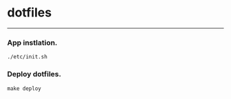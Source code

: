 # dotfiles #

---

### App instlation.

```
./etc/init.sh
```

### Deploy dotfiles.

```
make deploy
```
